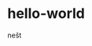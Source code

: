 # hello-world
<DOCTYPE html>
  <html>
    <head>
    </head>
    <body>
      <p> nešt </p>
    </body>
  </html>
